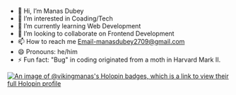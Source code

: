 - 👋 Hi, I’m Manas Dubey
- 👀 I’m interested in Coading/Tech
- 🌱 I’m currently learning Web Development
- 💞️ I’m looking to collaborate on Frontend Development
- 📫 How to reach me Email-manasdubey2709@gmail.com
- 😄 Pronouns: he/him
- ⚡ Fun fact: "Bug" in coding originated from a moth in Harvard Mark II.

[![An image of @vikingmanas's Holopin badges, which is a link to view their full Holopin profile](https://holopin.me/vikingmanas)](https://holopin.io/@vikingmanas)
<!---
vikingmanas/vikingmanas is a ✨ special ✨ repository because its `README.md` (this file) appears on your GitHub profile.
You can click the Preview link to take a look at your changes.
--->
